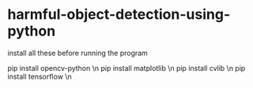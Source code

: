 # harmful-object-detection-using-python

install all these before running the program

pip install opencv-python \n
pip install matplotlib \n
pip install cvlib \n
pip install tensorflow \n
